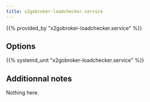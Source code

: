 ```yaml
---
title: x2gobroker-loadchecker.service
---
```


{{% provided_by "x2gobroker-loadchecker.service" %}}

## Options

{{% systemd_unit "x2gobroker-loadchecker.service" %}}

## Additionnal notes

Nothing here.